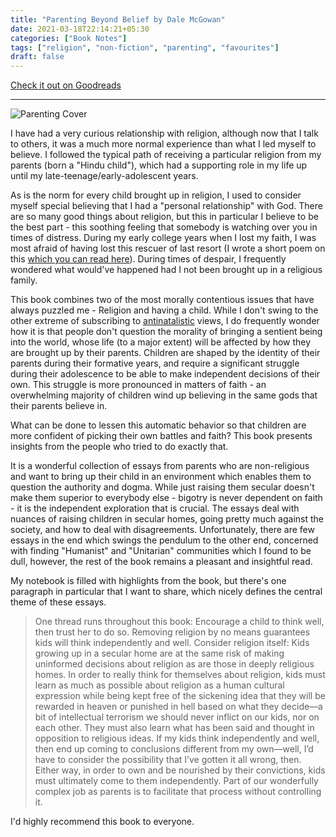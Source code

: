 ```yaml
---
title: "Parenting Beyond Belief by Dale McGowan"
date: 2021-03-18T22:14:21+05:30
categories: ["Book Notes"]
tags: ["religion", "non-fiction", "parenting", "favourites"]
draft: false
---
```


[Check it out on Goodreads](https://www.goodreads.com/review/show/2833252009)

------------------

![Parenting Cover](/images/parenting.jpg#center "Parenting Cover")

I have had a very curious relationship with religion, although now that I talk to others, it was a much more normal experience than what I led myself to believe. I followed the typical path of receiving a particular religion from my parents (born a "Hindu child"), which had a supporting role in my life up until my late-teenage/early-adolescent years.

As is the norm for every child brought up in religion, I used to consider myself special believing that I had a "personal relationship" with God. There are so many good things about religion, but this in particular I believe to be the best part - this soothing feeling that somebody is watching over you in times of distress.  During my early college years when I lost my faith, I was most afraid of having lost this rescuer of last resort (I wrote a short poem on this [which you can read here](/posts/deference-vs-indifference/)). During times of despair, I frequently wondered what would've happened had I not been brought up in a religious family.

This book combines two of the most morally contentious issues that have always puzzled me - Religion and having a child. While I don't swing to the other extreme of subscribing to [antinatalistic](https://en.wikipedia.org/wiki/Antinatalism) views, I do frequently wonder how it is that people don't question the morality of bringing a sentient being into the world, whose life (to a major extent) will be affected by how they are brought up by their parents. Children are shaped by the identity of their parents during their formative years, and require a significant struggle during their adolescence to be able to make independent decisions of their own. This struggle is more pronounced in matters of faith - an overwhelming majority of children wind up believing in the same gods that their parents believe in.

What can be done to lessen this automatic behavior so that children are more confident of picking their own battles and faith? This book presents insights from the people who tried to do exactly that.

It is a wonderful collection of essays from parents who are non-religious and want to bring up their child in an environment which enables them to question the authority and dogma. While just raising them secular doesn't make them superior to everybody else - bigotry is never dependent on faith - it is the independent exploration that is crucial. The essays deal with nuances of raising children in secular homes, going pretty much against the society, and how to deal with disagreements. Unfortunately, there are few essays in the end which swings the pendulum to the other end, concerned with finding "Humanist" and "Unitarian" communities which I found to be dull, however, the rest of the book remains a pleasant and insightful read.

My notebook is filled with highlights from the book, but there's one paragraph in particular that I want to share, which nicely defines the central theme of these essays.


> One thread runs throughout this book: Encourage a child to think well, then trust her to do so. Removing religion by no means guarantees kids will think independently and well. Consider religion itself: Kids growing up in a secular home are at the same risk of making uninformed decisions about religion as are those in deeply religious homes. In order to really think for themselves about religion, kids must learn as much as possible about religion as a human cultural expression while being kept free of the sickening idea that they will be rewarded in heaven or punished in hell based on what they decide—a bit of intellectual terrorism we should never inflict on our kids, nor on each other. They must also learn what has been said and thought in opposition to religious ideas. If my kids think independently and well, then end up coming to conclusions different from my own—well, I’d have to consider the possibility that I’ve gotten it all wrong, then. Either way, in order to own and be nourished by their convictions, kids must ultimately come to them independently. Part of our wonderfully complex job as parents is to facilitate that process without controlling it.

I'd highly recommend this book to everyone.
